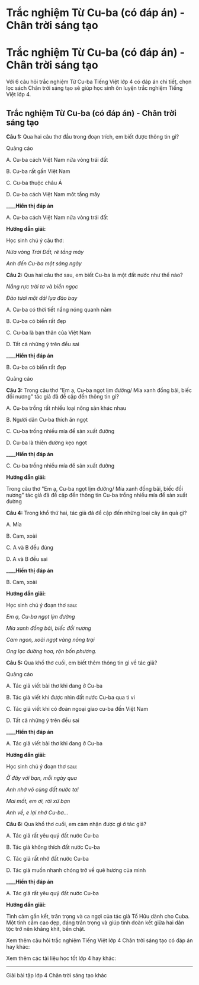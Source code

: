 # Trắc nghiệm Từ Cu-ba (có đáp án) - Chân trời sáng tạo

# Trắc nghiệm Từ Cu-ba (có đáp án) - Chân trời sáng tạo

Với 6 câu hỏi trắc nghiệm Từ Cu-ba Tiếng Việt lớp 4 có đáp án chi tiết, chọn lọc sách Chân trời sáng tạo sẽ giúp học sinh ôn luyện trắc nghiệm Tiếng Việt lớp 4.

## Trắc nghiệm Từ Cu-ba (có đáp án) - Chân trời sáng tạo

**Câu 1:** Qua hai câu thơ đầu trong đoạn trích, em biết được thông tin gì?

Quảng cáo

A. Cu-ba cách Việt Nam nửa vòng trái đất

B. Cu-ba rất gần Việt Nam

C. Cu-ba thuộc châu Á

D. Cu-ba cách Việt Nam môt tầng mây 

____**Hiển thị đáp án**

A. Cu-ba cách Việt Nam nửa vòng trái đất

**Hướng dẫn giải:**

Học sinh chú ý câu thơ:

_Nửa vòng Trái Đất, rẽ tầng mây_

_Anh đến Cu-ba một sáng ngày_

**Câu 2:** Qua hai câu thơ sau, em biết Cu-ba là một đất nước như thế nào?

_Nắng rực trời tơ và biển ngọc_

_Đảo tươi một dải lụa đào bay_

A. Cu-ba có thời tiết nắng nóng quanh năm

B. Cu-ba có biển rất đẹp

C. Cu-ba là bạn thân của Việt Nam

D. Tất cả những ý trên đều sai 

____**Hiển thị đáp án**

B. Cu-ba có biển rất đẹp

Quảng cáo

**Câu 3:** Trong câu thơ "Em ạ, Cu-ba ngọt lịm đường/ Mía xanh đồng bãi, biếc đồi nương" tác giả đã đề cập đến thông tin gì?

A. Cu-ba trồng rất nhiều loại nông sản khác nhau

B. Người dân Cu-ba thích ăn ngọt

C. Cu-ba trồng nhiều mía để sản xuất đường

D. Cu-ba là thiên đường kẹo ngọt 

____**Hiển thị đáp án**

C. Cu-ba trồng nhiều mía để sản xuất đường

**Hướng dẫn giải:**

Trong câu thơ "Em ạ, Cu-ba ngọt lịm đường/ Mía xanh đồng bãi, biếc đồi nương" tác giả đã đề cập đến thông tin Cu-ba trồng nhiều mía để sản xuất đường

**Câu 4:** Trong khổ thứ hai, tác giả đã để cập đến những loại cây ăn quả gì?

A. Mía

B. Cam, xoài

C. A và B đều đúng

D. A và B đều sai 

____**Hiển thị đáp án**

B. Cam, xoài

**Hướng dẫn giải:**

Học sinh chú ý đoạn thơ sau:

_Em ạ, Cu-ba ngọt lịm đường_

_Mía xanh đồng bãi, biếc đồi nương_

_Cam ngon, xoài ngọt vàng nông trại_

_Ong lạc đường hoa, rộn bốn phương._

**Câu 5:** Qua khổ thơ cuối, em biết thêm thông tin gì về tác giả?

Quảng cáo

A. Tác giả viết bài thơ khi đang ở Cu-ba

B. Tác giả viết khi được nhìn đất nước Cu-ba qua ti vi

C. Tác giả viết khi có đoàn ngoại giao cu-ba đến Việt Nam

D. Tất cả những ý trên đều sai 

____**Hiển thị đáp án**

A. Tác giả viết bài thơ khi đang ở Cu-ba

**Hướng dẫn giải:**

Học sinh chú ý đoạn thơ sau:

_Ở đây với bạn, mỗi ngày qua_

_Anh nhớ vô cùng đất nước ta!_

_Mai mốt, em ơi, rời xứ bạn_

_Anh về, e lại nhớ Cu-ba..._

**Câu 6:** Qua khổ thơ cuối, em cảm nhận được gì ở tác giả?

A. Tác giả rất yêu quý đất nước Cu-ba

B. Tác giả không thích đất nước Cu-ba

C. Tác giả rất nhớ đất nước Cu-ba

D. Tác giả muốn nhanh chóng trở về quê hương của mình 

____**Hiển thị đáp án**

A. Tác giả rất yêu quý đất nước Cu-ba

**Hướng dẫn giải:**

Tình cảm gắn kết, trân trọng và ca ngợi của tác giả Tố Hữu dành cho Cuba. Một tình cảm cao đẹp, đáng trân trọng và giúp tình đoàn kết giữa hai dân tộc trở nên khăng khít, bền chặt.

Xem thêm câu hỏi trắc nghiệm Tiếng Việt lớp 4 Chân trời sáng tạo có đáp án hay khác:

Xem thêm các tài liệu học tốt lớp 4 hay khác:

* * *

Giải bài tập lớp 4 Chân trời sáng tạo khác

